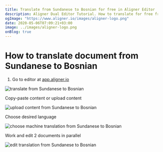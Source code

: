 ```yaml
---
title: Translate from Sundanese to Bosnian for free in Aligner Editor
description: Aligner Dual Editor Tutorial. How to translate for free from Sundanese to Bosnian. Aligner is multilingual document management platform. 
ogImage: "https://www.aligner.io/images/aligner-logo.png"
date: 2020-05-06T07:09:21+03:00
image: ../images/aligner-logo.png
onBlog: true
---
```


# How to translate document from Sundanese to Bosnian

1. Go to editor at [app.aligner.io](https://app.aligner.io "Aligner App web page")

![translate from Sundanese to Bosnian](../aligner-blank-editor.png "translate from Sundanese to Bosnian")

Copy-paste content or upload content

![upload content from Sundanese to Bosnian](../aligner-uploaded-document.png "upload content from Sundanese to Bosnian")

Choose desired language

![choose machine translation from Sundanese to Bosnian](../aligner-language-dropdown.png "choose machine translation from Sundanese to Bosnian")

Work and edit 2 documents in parallel

![edit translation from Sundanese to Bosnian](../aligner-double-sitded-editor.png "edit translation from Sundanese to Bosnian")

